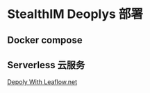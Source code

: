 # StealthIM Deoplys 部署

## Docker compose

## Serverless 云服务

[Depoly With Leaflow.net](https://leaflow.net/apply?url=https%3A%2F%2Fraw.githubusercontent.com%2FStealthIM%2FDepolys%2Frefs%2Fheads%2Fmain%2Fleaflow.net%2Frun.yml)
